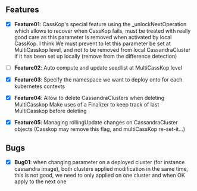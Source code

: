 

## Features

- [x] **Feature01**: CassKop's special feature using the _unlockNextOperation which allows to recover when CassKop fails,
  must be treated with really good care as this parameter is removed when activated by local CassKop. I think We must
  prevent to let this parameter be set at MultiCasskop level, and not to be removed from local CassandraCluster
  if it has been set up locally (remove from the difference detection)

- [ ] **Feature02**: Auto compute and update seedlist at MultiCassKop level

- [x] **Feature03**: Specify the namespace we want to deploy onto for each kubernetes contexts

- [x] **Feature04**: Allow to delete CassandraClusters when deleting MultiCasskop
                 Make uses of a Finalizer to keep track of last MultiCasskop before deleting

- [x] **Feature05**: Managing rollingUpdate changes on CassandraCluster objects (Casskop may remove this flag, and
      multiCassKop re-set-it...)


## Bugs

- [x] **Bug01**: when changing parameter on a deployed cluster (for instance cassandra image), both clusters applied modification
  in the same time, this is not good, we need to only applied on one cluster and when OK apply to the next one
